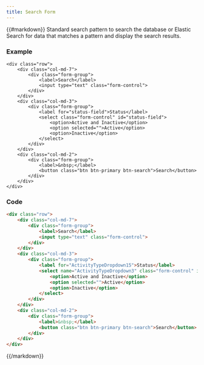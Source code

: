 ```yaml
---
title: Search Form
---
```

{{#markdown}}
Standard search pattern to search the database or Elastic Search for data that matches a pattern and display the search results.

### Example
<div class="library__example">

    <div class="row">
        <div class="col-md-7">
            <div class="form-group">
                <label>Search</label>
                <input type="text" class="form-control">
            </div>
        </div>
        <div class="col-md-3">
            <div class="form-group">
                <label for="status-field">Status</label>
                <select class="form-control" id="status-field">
                    <option>Active and Inactive</option>
                    <option selected="">Active</option>
                    <option>Inactive</option>
                </select>
            </div>
        </div>
        <div class="col-md-2">
            <div class="form-group">
                <label>&nbsp;</label>
                <button class="btn btn-primary btn-search">Search</button>
            </div>
        </div>
    </div>

</div>

### Code
```html
<div class="row">
    <div class="col-md-7">
        <div class="form-group">
            <label>Search</label>
            <input type="text" class="form-control">
        </div>
    </div>
    <div class="col-md-3">
        <div class="form-group">
            <label for="ActivityTypeDropdown15">Status</label>
            <select name="ActivityTypeDropdown3" class="form-control" id="ActivityTypeDropdown15">
                <option>Active and Inactive</option>
                <option selected="">Active</option>
                <option>Inactive</option>
            </select>
        </div>
    </div>
    <div class="col-md-2">
        <div class="form-group">
            <label>&nbsp;</label>
            <button class="btn btn-primary btn-search">Search</button>
        </div>
    </div>
</div>
```
{{/markdown}}